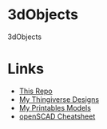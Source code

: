 # 3dObjects
3dObjects

# Links
- [This Repo](https://github.com/alos-source/3dObjects)
- [My Thingiverse Designs](https://www.thingiverse.com/alossource/designs)
- [My Printables Models](https://www.printables.com/de/@alossource_371131/models)
- [openSCAD Cheatsheet](https://openscad.org/cheatsheet/index.html)